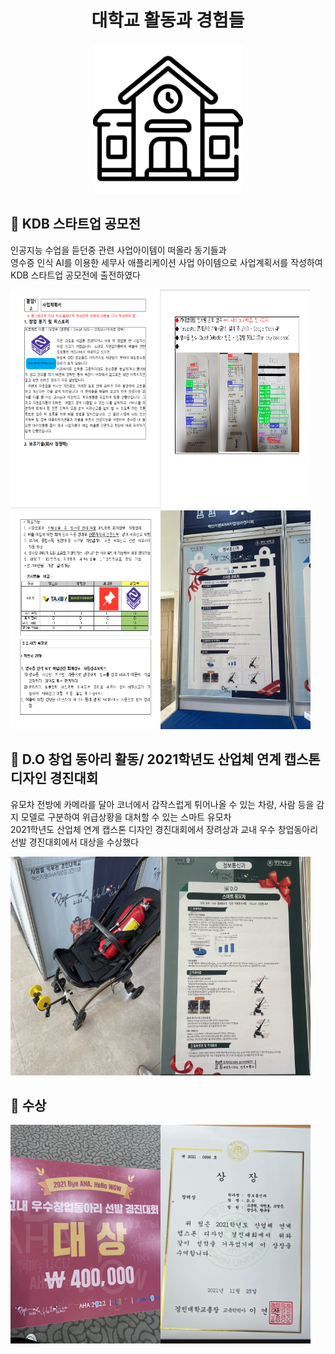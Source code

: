 <h1 align="center">대학교 활동과 경험들</h1>

<p align="center"><img src="images/school.png" width="240"  /></p>

## :clap: KDB 스타트업 공모전
인공지능 수업을 듣던중 관련 사업아이템이 떠올라 동기들과<br>
영수증 인식 AI를 이용한 세무사 애플리케이션 사업 아이템으로 사업계획서를 작성하여 KDB 스타트업 공모전에 출전하였다
<p align="left"><img src="images/사업계획서.png" width="240" height="350" /><img src="images/사업계획서2.png" width="240"  height="350"/><img src="images/사업계획서3.png" width="240"  height="350"/><img src="images/동아리유모차.jpg" width="240"  height="350"/></p>



## :clap: D.O 창업 동아리 활동/ 2021학년도 산업체 연계 캡스톤디자인  경진대회
유모차 전방에 카메라를 달아 코너에서 갑작스럽게 튀어나올 수 있는 차량, 사람 등을 감지 모델로 구분하여 위급상황을 대처할 수 있는 스마트 유모차<br>
2021학년도 산업체 연계 캡스톤 디자인 경진대회에서 장려상과 교내 우수 창업동아리 선발 경진대회에서 대상을 수상했다
<p align="left"><img src="images/스마트유모차.jpg" width="240" height="350" /><img src="images/유모차1.png" width="240" height="350" /></p>

## :tada: 수상

<p align="left"><img src="images/대상.jpg" width="240" height="350" /><img src="images/상장.png" width="240" height="350" /></p>


